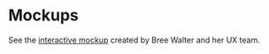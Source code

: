 # Mockups

See the [interactive mockup](https://preview.uxpin.com/f60ba844e997f86ae315f742765cdc008361dab1#/pages/99695281/simulate/no-panels)
created by Bree Walter and her UX team.


